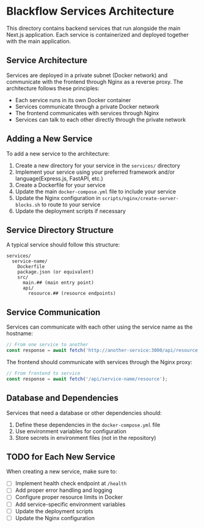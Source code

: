 # Blackflow Services Architecture

This directory contains backend services that run alongside the main Next.js application. Each service is containerized and deployed together with the main application.

## Service Architecture

Services are deployed in a private subnet (Docker network) and communicate with the frontend through Nginx as a reverse proxy. The architecture follows these principles:

- Each service runs in its own Docker container
- Services communicate through a private Docker network
- The frontend communicates with services through Nginx
- Services can talk to each other directly through the private network

## Adding a New Service

To add a new service to the architecture:

1. Create a new directory for your service in the `services/` directory
2. Implement your service using your preferred framework and/or language(Express.js, FastAPI, etc.)
3. Create a Dockerfile for your service
4. Update the main `docker-compose.yml` file to include your service
5. Update the Nginx configuration in `scripts/nginx/create-server-blocks.sh` to route to your service
6. Update the deployment scripts if necessary

## Service Directory Structure

A typical service should follow this structure:

```
services/
  service-name/
    Dockerfile
    package.json (or equivalent)
    src/
      main.## (main entry point)
      api/
        resource.## (resource endpoints)
```

## Service Communication

Services can communicate with each other using the service name as the hostname:

```javascript
// From one service to another
const response = await fetch('http://another-service:3000/api/resource');
```

The frontend should communicate with services through the Nginx proxy:

```javascript
// From frontend to service
const response = await fetch('/api/service-name/resource');
```

## Database and Dependencies

Services that need a database or other dependencies should:

1. Define these dependencies in the `docker-compose.yml` file
2. Use environment variables for configuration
3. Store secrets in environment files (not in the repository)

## TODO for Each New Service

When creating a new service, make sure to:

- [ ] Implement health check endpoint at `/health`
- [ ] Add proper error handling and logging
- [ ] Configure proper resource limits in Docker
- [ ] Add service-specific environment variables
- [ ] Update the deployment scripts
- [ ] Update the Nginx configuration
